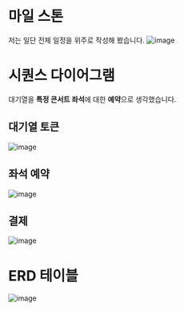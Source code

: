 # 마일 스톤
저는 일단 전체 일정을 위주로 작성해 봤습니다.
![image](https://github.com/user-attachments/assets/b141dd2a-a2a5-49a8-9242-20f94783a9c1)

# 시퀀스 다이어그램
대기열을 **특정 콘서트 좌석**에 대한 **예약**으로 생각했습니다.

## 대기열 토큰
![image](https://github.com/user-attachments/assets/4a3a2da7-611d-47de-b94e-ba61d4e0006c)

## 좌석 예약
![image](https://github.com/user-attachments/assets/7ff43f9e-d38e-4a09-8163-2dc7f99dd733)

## 결제
![image](https://github.com/user-attachments/assets/0874d790-ff69-4e28-a34d-79809c457663)

# ERD 테이블
![image](https://github.com/user-attachments/assets/28c9b7ae-afdb-4e26-9dd1-84040c520e08)

